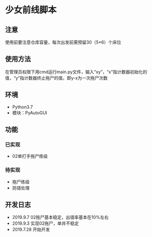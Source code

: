 # 少女前线脚本

## 注意

使用前要注意仓库容量，每次出发前需预留30（5*6）个床位

## 使用方法

在管理员权限下用cmd运行main.py文件，输入“xy”，“x”指计数器初始化的值，“y”指计数器终止拖尸的值，即y-x为一次拖尸次数

## 环境

- Python3.7
- 模块：PyAutoGUI

## 功能

### 已实现

- 02单打手拖尸练级

### 待实现

- 拖尸练级
- 防错处理

## 开发日志

- 2019.9.7 02拖尸基本稳定，出错率基本在10%左右
- 2019.9.3 实现02拖尸，单并不稳定
- 2019.7.28 开始开发
